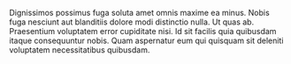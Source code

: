 Dignissimos possimus fuga soluta amet omnis maxime ea minus. Nobis fuga nesciunt aut blanditiis dolore modi distinctio nulla. Ut quas ab. Praesentium voluptatem error cupiditate nisi. Id sit facilis quia quibusdam itaque consequuntur nobis. Quam aspernatur eum qui quisquam sit deleniti voluptatem necessitatibus quibusdam.